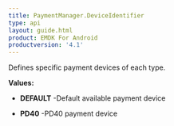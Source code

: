 ```yaml
---
title: PaymentManager.DeviceIdentifier
type: api
layout: guide.html
product: EMDK For Android
productversion: '4.1'
---
```



Defines specific payment devices of each type.

**Values:**

* **DEFAULT** -Default available payment device

* **PD40** -PD40 payment device









